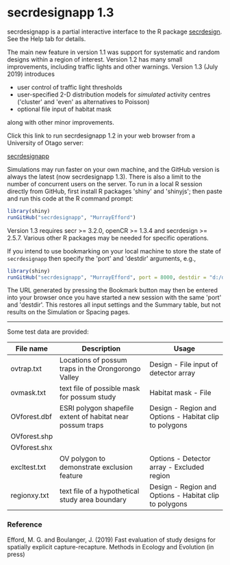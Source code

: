# secrdesignapp 1.3

secrdesignapp is a partial interactive interface to the R package [secrdesign](https://CRAN.R-project.org/package=secrdesign). See the Help tab for details.

The main new feature in version 1.1 was support for systematic and random designs within a region of interest. Version 1.2 has many small improvements, including traffic lights and other warnings. Version 1.3 (July 2019) introduces

* user control of traffic light thresholds
* user-specified 2-D distribution models for *simulated* activity centres ('cluster' and 'even' as alternatives to Poisson)
* optional file input of habitat mask

along with other minor improvements.

Click this link to run secrdesignapp 1.2 in your web browser from a University of Otago server:

[secrdesignapp](https://www.stats.otago.ac.nz/secrdesignapp)

Simulations may run faster on your own machine, and the GitHub version is always the latest (now secrdesignapp 1.3). There is also a limit to the number of concurrent users on the server. To run in a local R session directly from GitHub, first install R packages 'shiny' and 'shinyjs'; then paste and run this code at the R command prompt:

```r
library(shiny)
runGitHub("secrdesignapp", "MurrayEfford")
```
Version 1.3 requires secr >= 3.2.0, openCR >= 1.3.4 and secrdesign >= 2.5.7. Various other R packages may be needed for specific operations.

If you intend to use bookmarking on your local machine to store the state of `secrdesignapp` then specify the 'port' and 'destdir' arguments, e.g.,

```r
library(shiny)
runGitHub("secrdesignapp", "MurrayEfford", port = 8000, destdir = "d:/density secr 3.2/testing")
```
The URL generated by pressing the Bookmark button may then be entered into your browser once you have started a new session with the same 'port' and 'destdir'. This restores all input settings and the Summary table, but not results on the Simulation or Spacing pages. 

----

Some test data are provided:

| File name | Description | Usage |
|--------|-------------------------------|------------------|
ovtrap.txt | Locations of possum traps in the Orongorongo Valley | Design - File input of detector array |
ovmask.txt | text file of possible mask for possum study | Habitat mask - File|
OVforest.dbf | ESRI polygon shapefile extent of habitat near possum traps | Design - Region and Options - Habitat clip to polygons |
OVforest.shp |||
OVforest.shx |||
excltest.txt | OV polygon to demonstrate exclusion feature | Options - Detector array - Excluded region |
regionxy.txt | text file of a hypothetical study area boundary |Design - Region and Options - Habitat clip to polygons|

### Reference

Efford, M. G. and Boulanger, J. (2019) Fast evaluation of study designs for spatially explicit capture-recapture. Methods in Ecology and Evolution (in press)
